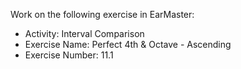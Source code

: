 Work on the following exercise in EarMaster:
- Activity: Interval Comparison
- Exercise Name: Perfect 4th & Octave  - Ascending
- Exercise Number: 11.1
